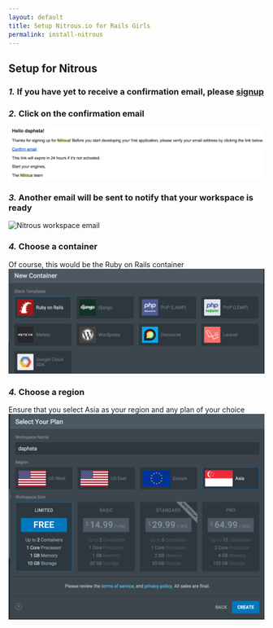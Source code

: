 ```yaml
---
layout: default
title: Setup Nitrous.io for Rails Girls
permalink: install-nitrous
---
```


## Setup for Nitrous

### *1.* If you have yet to receive a confirmation email, please [signup](https://pro.nitrous.io/app/#/signup)

### *2.* Click on the confirmation email
![Nitrous confirmation email](/images/nitrous-confirmation-email.png "Nitrous email")

### *3.* Another email will be sent to notify that your workspace is ready
![Nitrous workspace email](/images/nitrous-workspace-email.png "Nitrous workspace email")

### *4.* Choose a container
Of course, this would be the Ruby on Rails container
![Nitrous container](/images/nitrous-choose-container.png "Nitrous choose container")

### *4.* Choose a region
Ensure that you select Asia as your region and any plan of your choice
![Nitrous plan](/images/nitrous-plan.png "Nitrous plan")
